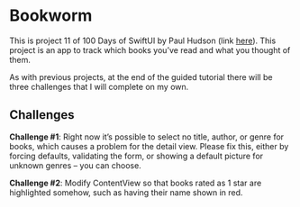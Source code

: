 # Bookworm

This is project 11 of 100 Days of SwiftUI by Paul Hudson (link [here](https://www.hackingwithswift.com/books/ios-swiftui/bookworm-introduction)). This project is an app to track which books you’ve read and what you thought of them.

As with previous projects, at the end of the guided tutorial there will be three challenges that I will complete on my own.

## Challenges

**Challenge #1**: Right now it’s possible to select no title, author, or genre for books, which causes a problem for the detail view. Please fix this, either by forcing defaults, validating the form, or showing a default picture for unknown genres – you can choose.

**Challenge #2**: Modify ContentView so that books rated as 1 star are highlighted somehow, such as having their name shown in red.
